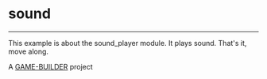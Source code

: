 # sound
-------------------

This example is about the sound_player module. It plays sound. That's it, move along.

A [GAME-BUILDER][game-builder] project

[game-builder]: http://diegomarquez.github.io/game-builder